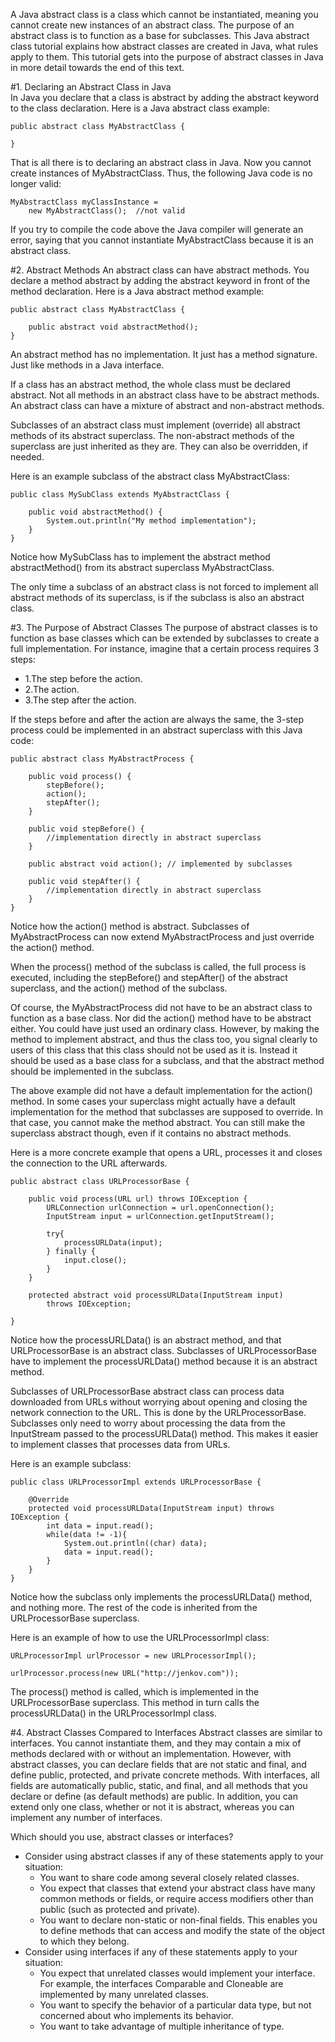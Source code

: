 A Java abstract class is a class which cannot be instantiated, meaning you cannot create new instances of an abstract class. The purpose of an abstract class is to function as a base for subclasses. This Java abstract class tutorial explains how abstract classes are created in Java, what rules apply to them. This tutorial gets into the purpose of abstract classes in Java in more detail towards the end of this text.  

#1. Declaring an Abstract Class in Java  
In Java you declare that a class is abstract by adding the abstract keyword to the class declaration. Here is a Java abstract class example:  
```
public abstract class MyAbstractClass {

}
```
That is all there is to declaring an abstract class in Java. Now you cannot create instances of MyAbstractClass. Thus, the following Java code is no longer valid:  
```
MyAbstractClass myClassInstance = 
    new MyAbstractClass();  //not valid
```
If you try to compile the code above the Java compiler will generate an error, saying that you cannot instantiate MyAbstractClass because it is an abstract class.

#2. Abstract Methods
An abstract class can have abstract methods. You declare a method abstract by adding the abstract keyword in front of the method declaration. Here is a Java abstract method example:  
```
public abstract class MyAbstractClass {

    public abstract void abstractMethod();
}
```

An abstract method has no implementation. It just has a method signature. Just like methods in a Java interface.

If a class has an abstract method, the whole class must be declared abstract. Not all methods in an abstract class have to be abstract methods. An abstract class can have a mixture of abstract and non-abstract methods.

Subclasses of an abstract class must implement (override) all abstract methods of its abstract superclass. The non-abstract methods of the superclass are just inherited as they are. They can also be overridden, if needed.  

Here is an example subclass of the abstract class MyAbstractClass:   
```
public class MySubClass extends MyAbstractClass {

    public void abstractMethod() {
        System.out.println("My method implementation");
    }
}
```    
Notice how MySubClass has to implement the abstract method abstractMethod() from its abstract superclass MyAbstractClass.

The only time a subclass of an abstract class is not forced to implement all abstract methods of its superclass, is if the subclass is also an abstract class.

#3. The Purpose of Abstract Classes
The purpose of abstract classes is to function as base classes which can be extended by subclasses to create a full implementation. For instance, imagine that a certain process requires 3 steps:  

- 1.The step before the action.
- 2.The action.
- 3.The step after the action.

If the steps before and after the action are always the same, the 3-step process could be implemented in an abstract superclass with this Java code:  

```
public abstract class MyAbstractProcess {

    public void process() {
        stepBefore();
        action();
        stepAfter();
    }

    public void stepBefore() {
        //implementation directly in abstract superclass
    }

    public abstract void action(); // implemented by subclasses

    public void stepAfter() {
        //implementation directly in abstract superclass
    }
}
```

Notice how the action() method is abstract. Subclasses of MyAbstractProcess can now extend MyAbstractProcess and just override the action() method.

When the process() method of the subclass is called, the full process is executed, including the stepBefore() and stepAfter() of the abstract superclass, and the action() method of the subclass.

Of course, the MyAbstractProcess did not have to be an abstract class to function as a base class. Nor did the action() method have to be abstract either. You could have just used an ordinary class. However, by making the method to implement abstract, and thus the class too, you signal clearly to users of this class that this class should not be used as it is. Instead it should be used as a base class for a subclass, and that the abstract method should be implemented in the subclass.

The above example did not have a default implementation for the action() method. In some cases your superclass might actually have a default implementation for the method that subclasses are supposed to override. In that case, you cannot make the method abstract. You can still make the superclass abstract though, even if it contains no abstract methods.

Here is a more concrete example that opens a URL, processes it and closes the connection to the URL afterwards.

```
public abstract class URLProcessorBase {

    public void process(URL url) throws IOException {
        URLConnection urlConnection = url.openConnection();
        InputStream input = urlConnection.getInputStream();

        try{
            processURLData(input);
        } finally {
            input.close();
        }
    }

    protected abstract void processURLData(InputStream input)
        throws IOException;

}
```

Notice how the processURLData() is an abstract method, and that URLProcessorBase is an abstract class. Subclasses of URLProcessorBase have to implement the processURLData() method because it is an abstract method.

Subclasses of URLProcessorBase abstract class can process data downloaded from URLs without worrying about opening and closing the network connection to the URL. This is done by the URLProcessorBase. Subclasses only need to worry about processing the data from the InputStream passed to the processURLData() method. This makes it easier to implement classes that processes data from URLs.

Here is an example subclass: 
```
public class URLProcessorImpl extends URLProcessorBase {

    @Override
    protected void processURLData(InputStream input) throws IOException {
        int data = input.read();
        while(data != -1){
            System.out.println((char) data);
            data = input.read();
        }
    }
}
```
Notice how the subclass only implements the processURLData() method, and nothing more. The rest of the code is inherited from the URLProcessorBase superclass.

Here is an example of how to use the URLProcessorImpl class:
```
URLProcessorImpl urlProcessor = new URLProcessorImpl();

urlProcessor.process(new URL("http://jenkov.com"));
```

The process() method is called, which is implemented in the URLProcessorBase superclass. This method in turn calls the processURLData() in the URLProcessorImpl class. 

#4. Abstract Classes Compared to Interfaces
Abstract classes are similar to interfaces. You cannot instantiate them, and they may contain a mix of methods declared with or without an implementation. However, with abstract classes, you can declare fields that are not static and final, and define public, protected, and private concrete methods. With interfaces, all fields are automatically public, static, and final, and all methods that you declare or define (as default methods) are public. In addition, you can extend only one class, whether or not it is abstract, whereas you can implement any number of interfaces.  

Which should you use, abstract classes or interfaces?

- Consider using abstract classes if any of these statements apply to your situation:
  - You want to share code among several closely related classes.
  - You expect that classes that extend your abstract class have many common methods or fields, or require access modifiers other than public (such as protected and private).
  - You want to declare non-static or non-final fields. This enables you to define methods that can access and modify the state of the object to which they belong.
- Consider using interfaces if any of these statements apply to your situation:
  - You expect that unrelated classes would implement your interface. For example, the interfaces Comparable and Cloneable are implemented by many unrelated classes.
  - You want to specify the behavior of a particular data type, but not concerned about who implements its behavior.
  - You want to take advantage of multiple inheritance of type.
